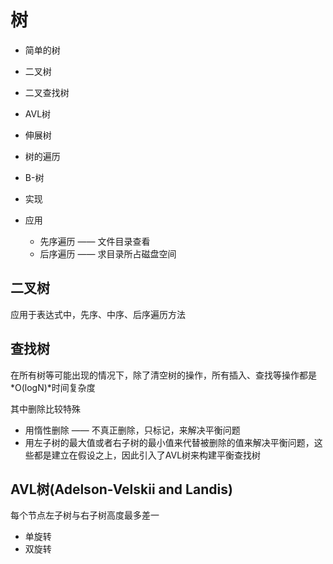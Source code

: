# 树
- 简单的树
- 二叉树
- 二叉查找树
- AVL树
- 伸展树
- 树的遍历
- B-树

- 实现
- 应用
  - 先序遍历 —— 文件目录查看
  - 后序遍历 —— 求目录所占磁盘空间

## 二叉树
应用于表达式中，先序、中序、后序遍历方法

## 查找树
在所有树等可能出现的情况下，除了清空树的操作，所有插入、查找等操作都是*O(logN)*时间复杂度

其中删除比较特殊
- 用惰性删除 —— 不真正删除，只标记，来解决平衡问题
- 用左子树的最大值或者右子树的最小值来代替被删除的值来解决平衡问题，这些都是建立在假设之上，因此引入了AVL树来构建平衡查找树

## AVL树(Adelson-Velskii and Landis)
每个节点左子树与右子树高度最多差一

- 单旋转
- 双旋转
